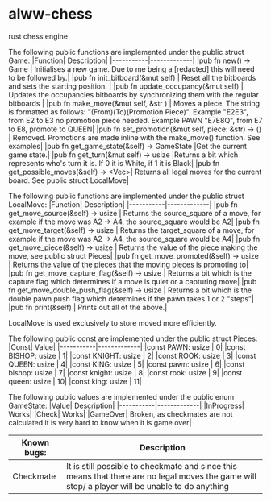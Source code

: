 # alww-chess

rust chess engine

The following public functions are implemented under the public struct Game:
|Function| Description|
|-----------|-------------|
|pub fn new() -> Game | Initialises a new game. Due to me being a [redacted] this will need to be followed by.|
|pub fn init_bitboard(&mut self) | Reset all the bitboards and sets the starting position. |
|pub fn update_occupancy(&mut self) | Updates the occupancies bitboards by synchronizing them with the regular bitboards |
|pub fn make_move(&mut self, &str ) | Moves a piece. The string is formatted as follows: "(From)(To)(Promotion Piece)". Example "E2E3", from E2 to E3 no promotion piece needed. Example PAWN "E7E8Q", from E7 to E8, promote to QUEEN|
|pub fn set_promotion(&mut self, piece: &str) -> () | Removed. Promotions are made inline with the make_move() function. See examples|
|pub fn get_game_state(&self) -> GameState |Get the current game state.|
|pub fn get_turn(&mut self) -> usize |Returns a bit which represents who's turn it is. If 0 it is White, if 1 it is Black|
|pub fn get_possible_moves(&self) -> <Vec<LocalMove>>| Returns all legal moves for the current board. See public struct LocalMove|

The following public functions are implemented under the public struct LocalMove:
|Function| Description|
|-----------|-------------|
|pub fn get_move_source(&self) -> usize | Returns the source_square of a move, for example if the move was A2 -> A4, the source_square would be A2|
|pub fn get_move_target(&self) -> usize | Returns the target_square of a move, for example if the move was A2 -> A4, the source_square would be A4|
|pub fn get_move_piece(&self) -> usize | Returns the value of the piece making the move, see public struct Pieces|
|pub fn get_move_promoted(&self) -> usize | Returns the value of the pieces that the moving pieces is promoting to|
|pub fn get_move_capture_flag(&self) -> usize | Returns a bit which is the capture flag which determines if a move is quiet or a capturing move|
|pub fn get_move_double_push_flag(&self) -> usize | Returns a bit which is the double pawn push flag which determines if the pawn takes 1 or 2 "steps"|
|pub fn print(&self) | Prints out all of the above.|

LocalMove is used exclusively to store moved more efficiently.

The following public const are implemented under the public struct Pieces:
|Const| Value|
|-----------|-------------|
|const PAWN: usize | 0|
|const BISHOP: usize | 1|
|const KNIGHT: usize | 2|
|const ROOK: usize | 3|
|const QUEEN: usize | 4|
|const KING: usize | 5|
|const pawn: usize | 6|
|const bishop: usize | 7|
|const knight: usize | 8|
|const rook: usize | 9|
|const queen: usize | 10|
|const king: usize | 11|

The following public values are implemented under the public enum GameState:
|Value| Description|
|-----------|-------------|
|InProgress| Works|
|Check| Works|
|GameOver| Broken, as checkmates are not calculated it is very hard to know when it is game over|

| Known bugs: | Description                                                                                                                                     |
| ----------- | ----------------------------------------------------------------------------------------------------------------------------------------------- |
| Checkmate   | It is still possible to checkmate and since this means that there are no legal moves the game will stop/ a player will be unable to do anything |
